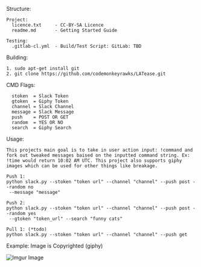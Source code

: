 Structure:

```shell
Project:
  licence.txt     - CC-BY-SA Licence
  readme.md       - Getting Started Guide

Testing:
  .gitlab-cl.yml  - Build/Test Script: GitLab: TBD
```

Building:

```shell
1. sudo apt-get install git
2. git clone https://github.com/codemonkeyrawks/LATease.git
```

CMD Flags:
```shell
  stoken  = Slack Token
  gtoken  = Giphy Token
  channel = Slack Channel
  message = Slack Message
  push    = POST OR GET
  random  = YES OR NO
  search  = Giphy Search
```

Usage:

```shell
This projects main goal is to take in user action input: !command and fork out tweaked messages baised on the inputted command string. Ex: !time would return 10:02 AM UTC. This project also supports giphy images which can be used for other things like breakage.
```

```shell
Push 1: 
python slack.py --stoken "token url" --channel "channel" --push post --random no
 --message "message"

Push 2: 
python slack.py --stoken "token url" --channel "channel" --push post --random yes
 --gtoken "token_url" --search "funny cats"

Pull 1: (*todo)
python slack.py --stoken "token url" --channel "channel" --push get
```

Example: Image is Copyrighted (giphy)

![Imgur Image](http://i.imgur.com/kaxpwSz.png)

